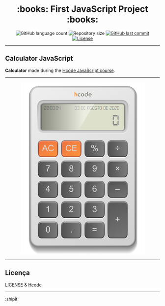 <h1 align="center">
  :books: First JavaScript Project :books:
</h1>

<p align="center">
  <img alt="GitHub language count" src="https://img.shields.io/github/languages/count/estanho/first-calculator-js">

  <img alt="Repository size" src="https://img.shields.io/github/repo-size/estanho/first-calculator-js">
  
  <a href="https://github.com/estanho/next-level-week-1.0/commits/master">
    <img alt="GitHub last commit" src="https://img.shields.io/github/last-commit/estanho/first-calculator-js">
  </a>
  <a href="https://github.com/estanho/first-calculator-js/blob/master/LICENSE">
    <img alt="License" src="https://img.shields.io/badge/license-MIT-brightgreen">
  </a>
</p>

---

## Calculator JavaScript
**Calculator** made during the [Hcode JavaScript course](https://www.udemy.com/course/javascript-curso-completo/).
<br>

---
<p align="center">
  <img src="github/image1.png">
</p>

---
## Licença

[LICENSE](LICENSE) & [Hcode](https://hcode.com.br/)

---
:shipit: